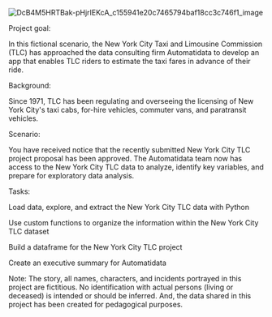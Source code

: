 
![DcB4M5HRTBak-pHjrIEKcA_c155941e20c7465794baf18cc3c746f1_image](https://github.com/user-attachments/assets/7a06a64e-b966-4166-9943-6f32f5e35508)

Project goal: 

In this fictional scenario, the New York City Taxi and Limousine Commission (TLC) has approached the data consulting firm Automatidata to develop an app that enables TLC riders to estimate the taxi fares in advance of their ride.

Background: 

Since 1971, TLC has been regulating and overseeing the licensing of New York City's taxi cabs, for-hire vehicles, commuter vans, and paratransit vehicles.

Scenario:

You have received notice that the recently submitted New York City TLC project proposal has been approved. The Automatidata team now has access to the New York City TLC data to analyze, identify key variables, and prepare for exploratory data analysis.

Tasks:

Load data, explore, and extract the New York City TLC data with Python

Use custom functions to organize the information within the New York City TLC dataset

Build a dataframe for the New York City TLC project

Create an executive summary for Automatidata

Note: The story, all names, characters, and incidents portrayed in this project are fictitious. No identification with actual persons (living or deceased) is intended or should be inferred. And, the data shared in this project has been created for pedagogical purposes. 
